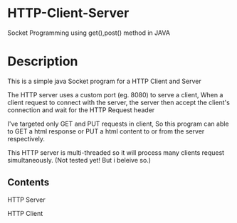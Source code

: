 # HTTP-Client-Server
Socket Programming using get(),post() method in JAVA
# Description

This is a simple java Socket program for a HTTP Client and Server

The HTTP server uses a custom port (eg. 8080) to serve a client, When a client request to connect with the server, the server then accept the client's connection and wait for the HTTP Request header

I've targeted only GET and PUT requests in client, So this program can able to GET a html response or PUT a html content to or from the server respectively.

This HTTP server is multi-threaded so it will process many clients request simultaneously. (Not tested yet! But i beleive so.)

## Contents

HTTP Server

HTTP Client
